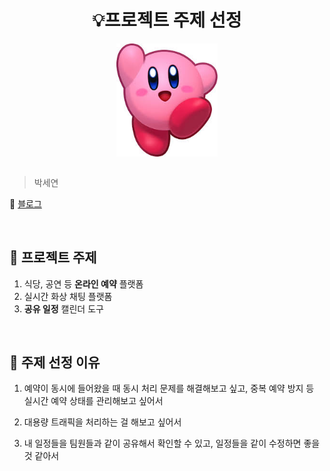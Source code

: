 <h1 align="center"> 💡프로젝트 주제 선정 </h1>

<div align="center">
    <img src="kirby.jpeg" alt="자신을 나타낼 수 있는 사진" style="zoom: 76%"align="center" />
</div>  

<br>

> 박세연

🧾 [블로그](https://seyeonii.tistory.com)

<br>

## 📌 프로젝트 주제

1. 식당, 공연 등 **온라인 예약** 플랫폼 
1. 실시간 화상 채팅 플랫폼
1. **공유 일정** 캘린더 도구

<br>

## 📁 주제 선정 이유

1. 예약이 동시에 들어왔을 때 동시 처리 문제를 해결해보고 싶고, 중복 예약 방지 등 실시간 예약 상태를 관리해보고 싶어서

1. 대용량 트래픽을 처리하는 걸 해보고 싶어서

1. 내 일정들을 팀원들과 같이 공유해서 확인할 수 있고, 일정들을 같이 수정하면 좋을 것 같아서